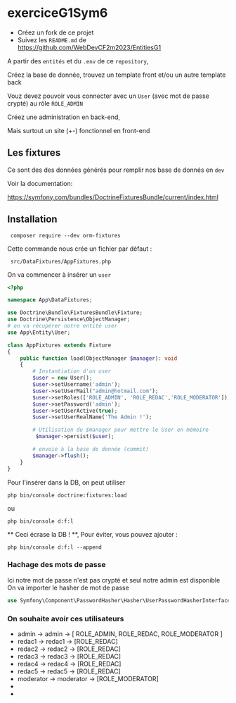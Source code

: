 # exerciceG1Sym6

- Créez un fork de ce projet
- Suivez les `README.md` de https://github.com/WebDevCF2m2023/EntitiesG1

A partir des `entités` et du `.env` de ce `repository`,

Créez la base de donnée, trouvez un template front et/ou un autre template back

Vouz devez pouvoir vous connecter avec un `User` (avec mot de passe crypté) au rôle `ROLE_ADMIN`

Créez une administration en back-end,

Mais surtout un site (+-) fonctionnel en front-end


## Les fixtures

Ce sont des des données générés pour remplir nos base de donnés en `dev`

Voir la documentation: 

https://symfony.com/bundles/DoctrineFixturesBundle/current/index.html

## Installation

     composer require --dev orm-fixtures

Cette commande nous crée un fichier par défaut :
    
     src/DataFixtures/AppFixtures.php

On va commencer à insérer un `user`  
```php
<?php

namespace App\DataFixtures;

use Doctrine\Bundle\FixturesBundle\Fixture;
use Doctrine\Persistence\ObjectManager;
# on va récupérer notre entité user
use App\Entity\User;

class AppFixtures extends Fixture
{
    public function load(ObjectManager $manager): void
    {
        # Instantiation d'un user
        $user = new User();
        $user->setUsername('admin');
        $user->setUserMail("admin@hotmail.com");
        $user->setRoles(['ROLE_ADMIN', 'ROLE_REDAC','ROLE_MODERATOR']);
        $user->setPassword('admin');
        $user->setUserActive(true);
        $user->setUserRealName('The Admin !');

        # Utilisation du $manager pour mettre le User en mémoire
         $manager->persist($user);

        # envoie à la base de donnée (commit)
        $manager->flush();
    }
}

```
Pour l'insérer dans la DB, on peut utiliser

    php bin/console doctrine:fixtures:load

ou

    php bin/console d:f:l

** Ceci écrase la DB ! **, Pour éviter, vous pouvez ajouter :

    php bin/console d:f:l --append

### Hachage des mots de passe

Ici notre mot de passe n'est pas crypté et seul notre admin est disponible
On va importer le hasher de mot de passe
```php
use Symfony\Component\PasswordHasher\Hasher\UserPasswordHasherInterface;
```

### On souhaite avoir ces utilisateurs

- admin -> admin -> [ ROLE_ADMIN, ROLE_REDAC, ROLE_MODERATOR ]
- redac1 -> redac1 -> [ROLE_REDAC]
- redac2 -> redac2 -> [ROLE_REDAC]
- redac3 -> redac3 -> [ROLE_REDAC]
- redac4 -> redac4 -> [ROLE_REDAC]
- redac5 -> redac5 -> [ROLE_REDAC]
- moderator -> moderator -> [ROLE_MODERATOR]
-
-